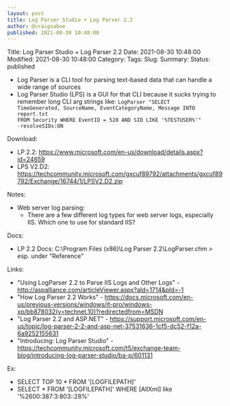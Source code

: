 ```yaml
---
layout: post
title: Log Parser Studio + Log Parser 2.2
author: @craigsaboe
published: 2021-08-30 10:48:00
---
```


Title: Log Parser Studio + Log Parser 2.2
Date: 2021-08-30 10:48:00
Modified: 2021-08-30 10:48:00
Category: 
Tags: 
Slug: 
Summary: 
Status: published

* Log Parser is a CLI tool for parsing text-based data that can handle a wide range of sources
* Log Parser Studio (LPS) is a GUI for that CLI because it sucks trying to remember long CLI arg strings like: <code>LogParser "SELECT TimeGenerated, SourceName, EventCategoryName, Message INTO report.txt FROM Security WHERE EventID = 528 AND SID LIKE '%TESTUSER%'" -resolveSIDs:ON</code>

Download:
* LP 2.2: https://www.microsoft.com/en-us/download/details.aspx?id=24659
* LPS V2.D2: https://techcommunity.microsoft.com/gxcuf89792/attachments/gxcuf89792/Exchange/16744/1/LPSV2.D2.zip

Notes:
* Web server log parsing:
    * There are a few different log types for web server logs, especially IIS. Which one to use for standard IIS?


Docs:
* LP 2.2 Docs: C:\Program Files (x86)\Log Parser 2.2\LogParser.chm > esp. under "Reference"

Links:
* "Using LogParser 2.2 to Parse IIS Logs and Other Logs" - http://aspalliance.com/articleViewer.aspx?aId=1714&pId=-1
* "How Log Parser 2.2 Works" - https://docs.microsoft.com/en-us/previous-versions/windows/it-pro/windows-xp/bb878032(v=technet.10)?redirectedfrom=MSDN
* "Log Parser 2.2 and ASP.NET" - https://support.microsoft.com/en-us/topic/log-parser-2-2-and-asp-net-37531636-1cf5-dc52-f12a-6a9252155631
* "Introducing: Log Parser Studio" - https://techcommunity.microsoft.com/t5/exchange-team-blog/introducing-log-parser-studio/ba-p/601131

Ex:
* SELECT TOP 10 * FROM '[LOGFILEPATH]'
* SELECT * FROM '[LOGFILEPATH]' WHERE [AllXml] like '%2600:387:3:803::28%'